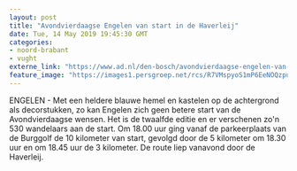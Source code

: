 ```yaml
---
layout: post
title: "Avondvierdaagse Engelen van start in de Haverleij"
date: Tue, 14 May 2019 19:45:30 GMT
categories: 
- noord-brabant 
- vught 
externe_link: "https://www.ad.nl/den-bosch/avondvierdaagse-engelen-van-start-in-de-haverleij~aa60c2f7/"
feature_image: "https://images1.persgroep.net/rcs/R7VMspyoS1mP6EeNOQzpu7PIkSY/diocontent/148379274/_fitwidth/400/?appId=21791a8992982cd8da851550a453bd7f&quality=0.7"
---
```


ENGELEN - Met een heldere blauwe hemel en kastelen op de achtergrond als decorstukken, zo kan Engelen zich geen betere start van de Avondvierdaagse wensen. Het is de twaalfde editie en er verschenen zo'n 530 wandelaars aan de start. Om 18.00 uur ging vanaf de parkeerplaats van de Burggolf de 10 kilometer van start, gevolgd door de 5 kilometer om 18.30 uur en om 18.45 uur de 3 kilometer. De route liep vanavond door de Haverleij.
